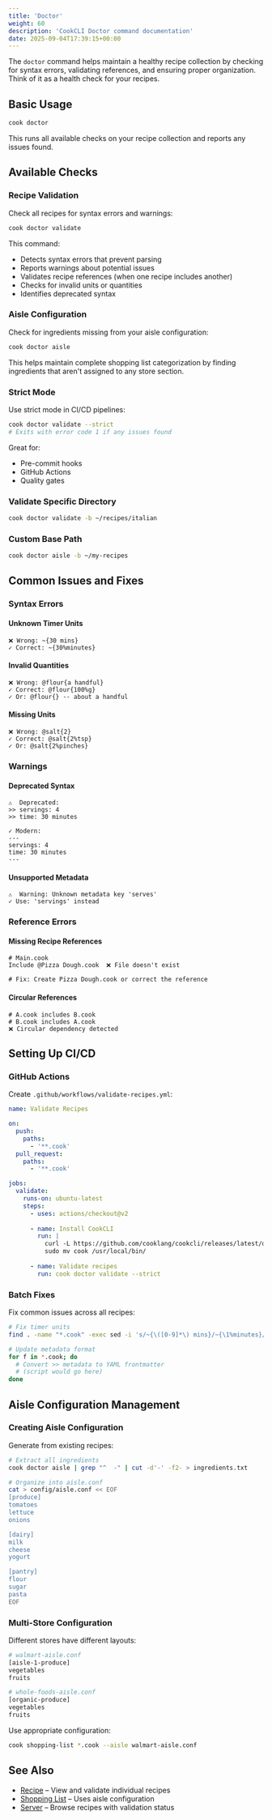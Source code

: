 ```yaml
---
title: 'Doctor'
weight: 60
description: 'CookCLI Doctor command documentation'
date: 2025-09-04T17:39:15+00:00
---
```



The `doctor` command helps maintain a healthy recipe collection by checking for syntax errors, validating references, and ensuring proper organization. Think of it as a health check for your recipes.

## Basic Usage

```bash
cook doctor
```

This runs all available checks on your recipe collection and reports any issues found.

## Available Checks

### Recipe Validation

Check all recipes for syntax errors and warnings:

```bash
cook doctor validate
```

This command:
* Detects syntax errors that prevent parsing
* Reports warnings about potential issues
* Validates recipe references (when one recipe includes another)
* Checks for invalid units or quantities
* Identifies deprecated syntax

### Aisle Configuration

Check for ingredients missing from your aisle configuration:

```bash
cook doctor aisle
```

This helps maintain complete shopping list categorization by finding ingredients that aren't assigned to any store section.

### Strict Mode

Use strict mode in CI/CD pipelines:

```bash
cook doctor validate --strict
# Exits with error code 1 if any issues found
```

Great for:
* Pre-commit hooks
* GitHub Actions
* Quality gates

### Validate Specific Directory

```bash
cook doctor validate -b ~/recipes/italian
```

### Custom Base Path

```bash
cook doctor aisle -b ~/my-recipes
```

## Common Issues and Fixes

### Syntax Errors

#### Unknown Timer Units

```cooklang
❌ Wrong: ~{30 mins}
✓ Correct: ~{30%minutes}
```

#### Invalid Quantities

```cooklang
❌ Wrong: @flour{a handful}
✓ Correct: @flour{100%g}
✓ Or: @flour{} -- about a handful
```

#### Missing Units

```cooklang
❌ Wrong: @salt{2}
✓ Correct: @salt{2%tsp}
✓ Or: @salt{2%pinches}
```

### Warnings

#### Deprecated Syntax

```cooklang
⚠️  Deprecated:
>> servings: 4
>> time: 30 minutes

✓ Modern:
---
servings: 4
time: 30 minutes
---
```

#### Unsupported Metadata

```cooklang
⚠️  Warning: Unknown metadata key 'serves'
✓ Use: 'servings' instead
```

### Reference Errors

#### Missing Recipe References

```cooklang
# Main.cook
Include @Pizza Dough.cook  ❌ File doesn't exist

# Fix: Create Pizza Dough.cook or correct the reference
```

#### Circular References

```cooklang
# A.cook includes B.cook
# B.cook includes A.cook
❌ Circular dependency detected
```

## Setting Up CI/CD

### GitHub Actions

Create `.github/workflows/validate-recipes.yml`:

```yaml
name: Validate Recipes

on:
  push:
    paths:
      - '**.cook'
  pull_request:
    paths:
      - '**.cook'

jobs:
  validate:
    runs-on: ubuntu-latest
    steps:
      - uses: actions/checkout@v2
      
      - name: Install CookCLI
        run: |
          curl -L https://github.com/cooklang/cookcli/releases/latest/download/cook-x86_64-unknown-linux-gnu.tar.gz | tar xz
          sudo mv cook /usr/local/bin/
      
      - name: Validate recipes
        run: cook doctor validate --strict
```

### Batch Fixes

Fix common issues across all recipes:

```bash
# Fix timer units
find . -name "*.cook" -exec sed -i 's/~{\([0-9]*\) mins}/~{\1%minutes}/g' {} \;

# Update metadata format
for f in *.cook; do
  # Convert >> metadata to YAML frontmatter
  # (script would go here)
done
```

## Aisle Configuration Management

### Creating Aisle Configuration

Generate from existing recipes:

```bash
# Extract all ingredients
cook doctor aisle | grep "^  -" | cut -d'-' -f2- > ingredients.txt

# Organize into aisle.conf
cat > config/aisle.conf << EOF
[produce]
tomatoes
lettuce
onions

[dairy]
milk
cheese
yogurt

[pantry]
flour
sugar
pasta
EOF
```

### Multi-Store Configuration

Different stores have different layouts:

```bash
# walmart-aisle.conf
[aisle-1-produce]
vegetables
fruits

# whole-foods-aisle.conf
[organic-produce]
vegetables
fruits
```

Use appropriate configuration:

```bash
cook shopping-list *.cook --aisle walmart-aisle.conf
```

## See Also

* [Recipe](recipe.md) – View and validate individual recipes
* [Shopping List](shopping-list.md) – Uses aisle configuration
* [Server](server.md) – Browse recipes with validation status
